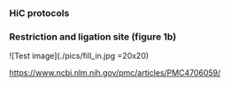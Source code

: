 
### HiC protocols





### Restriction and ligation site (figure 1b)

![Test image](./pics/fill_in.jpg =20x20)


https://www.ncbi.nlm.nih.gov/pmc/articles/PMC4706059/
